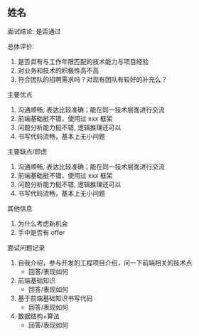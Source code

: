 ## 姓名

面试结论: 是否通过

总体评价:

1. 是否具有与工作年限匹配的技术能力与项目经验
2. 对业务和技术的积极性高不高
3. 符合团队的招聘需求吗？对现有团队有较好的补充么？

主要优点

1. 沟通顺畅, 表达比较准确；能在同一技术层面进行交流
2. 前端基础挺不错，使用过 xxx 框架
3. 问题分析能力挺不错, 逻辑推理还可以
4. 书写代码流畅，基本上无小问题

主要缺点/顾虑

1. 沟通顺畅, 表达比较准确；能在同一技术层面进行交流
2. 前端基础挺不错，使用过 xxx 框架
3. 问题分析能力挺不错, 逻辑推理还可以
4. 书写代码流畅，基本上无小问题

其他信息

1. 为什么考虑新机会
2. 手中是否有 offer

面试问题记录

1. 自我介绍，参与开发的工程项目介绍，问一下前端相关的技术点
    - 回答/表现如何
2. 前端基础知识
    - 回答/表现如何
3. 基于前端基础知识书写代码
    - 回答/表现如何
4. 数据结构+算法
    - 回答/表现如何
